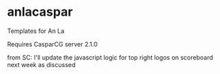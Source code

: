 # anlacaspar
Templates for An La

Requires CasparCG server 2.1.0  

from SC: I'll update the javascript logic for top right logos on scoreboard next week as discussed
